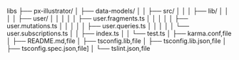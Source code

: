 libs
├── px-illustrator/
│   ├── data-models/
│   │   ├── src/
│   │   │   ├── lib/
│   │   │   │   ├── user/
│   │   │   │   │   ├── user.fragments.ts
│   │   │   │   │   ├── user.mutations.ts
│   │   │   │   │   ├── user.queries.ts
│   │   │   │   │   └── user.subscriptions.ts
│   │   ├── index.ts
│   │   └── test.ts
│   ├── karma.conf,file
│   ├── README.md,file
│   ├── tsconfig.lib,file
│   ├── tsconfig.lib.json,file
│   ├── tsconfig.spec.json,file]
│   └── tslint.json,file
